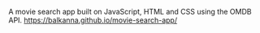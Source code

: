 A movie search app built on JavaScript, HTML and CSS using the OMDB API.
https://balkanna.github.io/movie-search-app/
